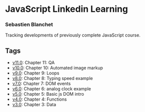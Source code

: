 # JavaScript Linkedin Learning

### Sebastien Blanchet

Tracking developments of previously complete JavaScript course.

## Tags

* [v11.0](https://github.com/sebastienblanchet/js-linkedin-learning/releases/tag/v11.0): Chapter 11: QA
* [v10.0](https://github.com/sebastienblanchet/js-linkedin-learning/releases/tag/v10.0): Chapter 10: Automated image markup
* [v9.0](https://github.com/sebastienblanchet/js-linkedin-learning/releases/tag/v9.0): Chapter 9: Loops
* [v8.0](https://github.com/sebastienblanchet/js-linkedin-learning/releases/tag/v8.0): Chapter 8: Typing speed example
* [v7.0](https://github.com/sebastienblanchet/js-linkedin-learning/releases/tag/v7.0): Chapter 7: DOM events
* [v6.0](https://github.com/sebastienblanchet/js-linkedin-learning/releases/tag/v6.0): Chapter 6: analog clock example
* [v5.0](https://github.com/sebastienblanchet/js-linkedin-learning/releases/tag/v5.0): Chapter 5: Basic js DOM intro
* [v4.0](https://github.com/sebastienblanchet/js-linkedin-learning/releases/tag/v4.0): Chapter 4: Functions
* [v3.0](https://github.com/sebastienblanchet/js-linkedin-learning/releases/tag/v3.0): Chapter 3: Data
